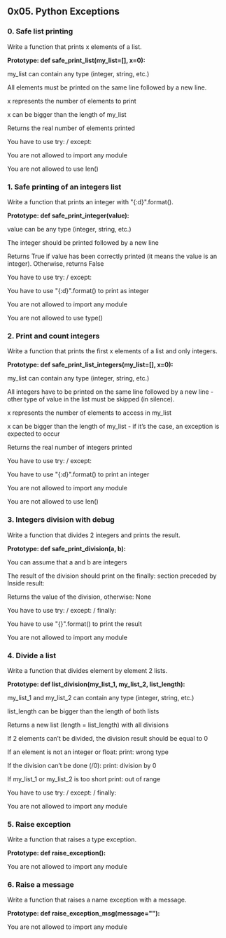 ## 0x05. Python Exceptions

### 0. Safe list printing

Write a function that prints x elements of a list.

**Prototype: def safe_print_list(my_list=[], x=0):**

my_list can contain any type (integer, string, etc.)

All elements must be printed on the same line followed by a new line.

x represents the number of elements to print

x can be bigger than the length of my_list

Returns the real number of elements printed

You have to use try: / except:

You are not allowed to import any module

You are not allowed to use len()

### 1. Safe printing of an integers list

Write a function that prints an integer with "{:d}".format().

**Prototype: def safe_print_integer(value):**

value can be any type (integer, string, etc.)

The integer should be printed followed by a new line

Returns True if value has been correctly printed (it means the value is an integer). Otherwise, returns False

You have to use try: / except:

You have to use "{:d}".format() to print as integer

You are not allowed to import any module

You are not allowed to use type()

### 2. Print and count integers

Write a function that prints the first x elements of a list and only integers.

**Prototype: def safe_print_list_integers(my_list=[], x=0):**

my_list can contain any type (integer, string, etc.)

All integers have to be printed on the same line followed by a new line - other type of value in the list must be skipped (in silence).

x represents the number of elements to access in my_list

x can be bigger than the length of my_list - if it’s the case, an exception is expected to occur

Returns the real number of integers printed

You have to use try: / except:

You have to use "{:d}".format() to print an integer

You are not allowed to import any module

You are not allowed to use len()

### 3. Integers division with debug

Write a function that divides 2 integers and prints the result.

**Prototype: def safe_print_division(a, b):**

You can assume that a and b are integers

The result of the division should print on the finally: section preceded by Inside result:

Returns the value of the division, otherwise: None

You have to use try: / except: / finally:

You have to use "{}".format() to print the result

You are not allowed to import any module

### 4. Divide a list

Write a function that divides element by element 2 lists.

**Prototype: def list_division(my_list_1, my_list_2, list_length):**

my_list_1 and my_list_2 can contain any type (integer, string, etc.)

list_length can be bigger than the length of both lists

Returns a new list (length = list_length) with all divisions

If 2 elements can’t be divided, the division result should be equal to 0

If an element is not an integer or float: print: wrong type

If the division can’t be done (/0): print: division by 0

If my_list_1 or my_list_2 is too short print: out of range

You have to use try: / except: / finally:

You are not allowed to import any module

### 5. Raise exception

Write a function that raises a type exception.

**Prototype: def raise_exception():**

You are not allowed to import any module

### 6. Raise a message

Write a function that raises a name exception with a message.

**Prototype: def raise_exception_msg(message=""):**

You are not allowed to import any module
